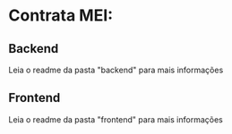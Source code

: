 # Contrata MEI:

## Backend
Leia o readme da pasta "backend" para mais informações

## Frontend
Leia o readme da pasta "frontend" para mais informações